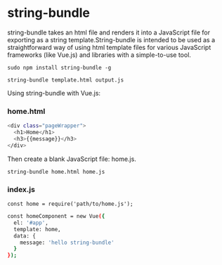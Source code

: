 # string-bundle

string-bundle takes an html file and renders it into a JavaScript file for exporting as a string template.String-bundle is intended to be used as a straightforward way of using html template files for various JavaScript frameworks (like Vue.js) and libraries with a simple-to-use tool.

`sudo npm install string-bundle -g`

`string-bundle template.html output.js`

Using string-bundle with Vue.js:

### home.html
``` bash
<div class="pageWrapper">
  <h1>Home</h1>
  <h3>{{message}}</h3>
</div>
```

Then create a blank JavaScript file: home.js.

`string-bundle home.html home.js`

### index.js
`const home = require('path/to/home.js');`

``` bash
const homeComponent = new Vue({
  el: '#app',
  template: home,
  data: {
    message: 'hello string-bundle'
  }
});
```
